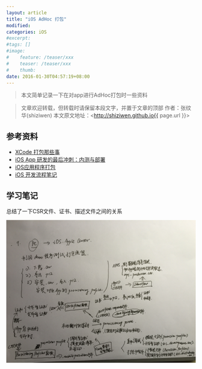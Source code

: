 ```yaml
---
layout: article
title: "iOS AdHoc 打包"
modified:
categories: iOS 
#excerpt:
#tags: []
#image:
#    feature: /teaser/xxx
#    teaser: /teaser/xxx
#    thumb:
date: 2016-01-30T04:57:19+08:00
---
```



> 本文简单记录一下在对app进行AdHoc打包时一些资料

> 文章欢迎转载，但转载时请保留本段文字，并置于文章的顶部
> 作者：张纹华(shiziwen)
> 本文原文地址：<http://shiziwen.github.io{{ page.url }}>

## 参考资料
* [XCode 打包那些事](http://blog.fir.im/xcode/)
* [iOS App 研发的最后冲刺：内测与部署](http://blog.fir.im/ios-appyan-fa-de-zui-hou-chong-ci-nei-ce-yu-bu-shu/)
* [iOS应用程序打包](http://www.jianshu.com/p/bd953c3e389f)
* [iOS 开发流程笔记](https://github.com/leecade/ios-dev-flow)

## 学习笔记

总结了一下CSR文件、证书、描述文件之间的关系

![summary_adhoc](/images/iOS/AdHoc/summary_adhoc.jpg)
